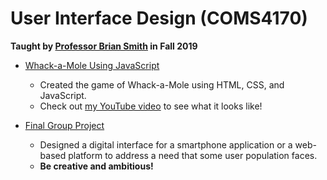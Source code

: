 # User Interface Design (COMS4170)

**Taught by [Professor Brian Smith](http://www.cs.columbia.edu/~brian/) in Fall 2019**

- [Whack-a-Mole Using JavaScript](https://github.com/JinhoLee93/User_Interface_Design/tree/main/whack_a_mole)
  - Created the game of Whack-a-Mole using HTML, CSS, and JavaScript.
  - Check out [my YouTube video](https://youtu.be/8Si7vBVv5KI) to see what it looks like!

- [Final Group Project](https://github.com/JinhoLee93/User_Interface_Design/tree/main/final_group_project)
  - Designed a digital interface for a smartphone application or a web-based platform to address a need that some user population faces.
  - **Be creative and ambitious!**
